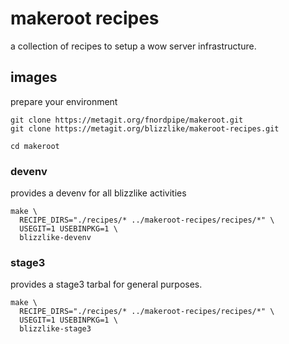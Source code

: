 # makeroot recipes

a collection of recipes to setup a wow server infrastructure.

## images

prepare your environment

    git clone https://metagit.org/fnordpipe/makeroot.git
    git clone https://metagit.org/blizzlike/makeroot-recipes.git

    cd makeroot

### devenv

provides a devenv for all blizzlike activities

    make \
      RECIPE_DIRS="./recipes/* ../makeroot-recipes/recipes/*" \
      USEGIT=1 USEBINPKG=1 \
      blizzlike-devenv

### stage3

provides a stage3 tarbal for general purposes.

    make \
      RECIPE_DIRS="./recipes/* ../makeroot-recipes/recipes/*" \
      USEGIT=1 USEBINPKG=1 \
      blizzlike-stage3
